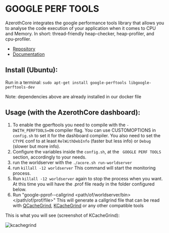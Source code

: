 # GOOGLE PERF TOOLS

AzerothCore integrates the google performance tools library that allows you to analyse the code execution of your application when it comes to CPU and Memory.
In short: thread-friendly heap-checker, heap-profiler, and cpu-profiler.

* [Repository](https://github.com/gperftools/gperftools#readme)
* [Documentation](https://gperftools.github.io/gperftools/)

## Install (Ubuntu):

Run in a terminal: `sudo apt-get install google-perftools libgoogle-perftools-dev`

Note: dependencies above are already installed in our docker file

## Usage (with the AzerothCore dashboard):

1. To enable the gperftools you need to compile with the `-DWITH_PERFTOOLS=ON` compiler flag. You can use CUSTOMOPTIONS in `config.sh` to set it for the dashboard compiler. You also need to set the `CTYPE` conf to at least `RelWithDebInfo` (faster but less info) or `Debug` (slower but more info).
2. Configure the variables inside the `config.sh`, at the ` GOOGLE PERF TOOLS` section, accordingly to your needs.
3. run the worldserver with the `./acore.sh run-worldserver`
4. run `killall -12 worldserver` This command will start the monitoring process. 
5. Run `killall -12 worldserver` again to stop the process when you want. At this time you will have the .prof file ready in the folder configured below.
6. Run "google-pprof--callgrind <path/of/worldserver/bin> </path/of/prof/file>" This will generate a callgrind file that can be read with
[QCacheGrind](https://sourceforge.net/projects/qcachegrindwin/), [KCacheGrind](http://kcachegrind.sourceforge.net/html/Home.html) or any other compatible tools

This is what you will see (screenshot of KCacheGrind):

![kcachegrind](https://user-images.githubusercontent.com/147092/117697104-615a1f00-b1c2-11eb-8599-f5893a04de0c.png)
